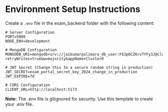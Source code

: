 # Environment Setup Instructions

Create a `.env` file in the exam_backend folder with the following content:

```env
# Server Configuration
PORT=5000
NODE_ENV=development

# MongoDB Configuration
MONGODB_URI=mongodb+srv://jaikumarpalimara_db_user:F63pDCZ6rvTYFy3J@cluster0.7duczkv.mongodb.net/exam_portal?retryWrites=true&w=majority&appName=Cluster0

# JWT Secret (Change this to a secure random string in production)
JWT_SECRET=exam_portal_secret_key_2024_change_in_production
JWT_EXPIRE=7d

# CORS Configuration
CLIENT_URL=http://localhost:5173
```

**Note:** The .env file is gitignored for security. Use this template to create your .env file.

